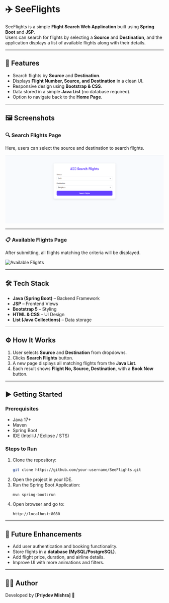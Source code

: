 # ✈️ SeeFlights

SeeFlights is a simple **Flight Search Web Application** built using **Spring Boot** and **JSP**.  
Users can search for flights by selecting a **Source** and **Destination**, and the application displays a list of available flights along with their details.  

---

## 🚀 Features
- Search flights by **Source** and **Destination**.
- Displays **Flight Number, Source, and Destination** in a clean UI.
- Responsive design using **Bootstrap & CSS**.
- Data stored in a simple **Java List** (no database required).
- Option to navigate back to the **Home Page**.

---

## 🖼️ Screenshots

### 🔍 Search Flights Page
Here, users can select the source and destination to search flights.  

![Search Flights](image1.png)

---

### 📋 Available Flights Page
After submitting, all flights matching the criteria will be displayed.  

![Available Flights](./866dd6c9-2ed0-471e-9b2b-961d95408373.png)

---

## 🛠️ Tech Stack
- **Java (Spring Boot)** – Backend Framework
- **JSP** – Frontend Views
- **Bootstrap 5** – Styling
- **HTML & CSS** – UI Design
- **List (Java Collections)** – Data storage

---

## ⚙️ How It Works
1. User selects **Source** and **Destination** from dropdowns.
2. Clicks **Search Flights** button.
3. A new page displays all matching flights from the **Java List**.
4. Each result shows **Flight No, Source, Destination**, with a **Book Now** button.

---

## ▶️ Getting Started

### Prerequisites
- Java 17+
- Maven
- Spring Boot
- IDE (IntelliJ / Eclipse / STS)

### Steps to Run
1. Clone the repository:
   ```bash
   git clone https://github.com/your-username/SeeFlights.git
   ```
2. Open the project in your IDE.
3. Run the Spring Boot Application:
   ```bash
   mvn spring-boot:run
   ```
4. Open browser and go to:
   ```
   http://localhost:8080
   ```

---

## 📌 Future Enhancements
- Add user authentication and booking functionality.
- Store flights in a **database (MySQL/PostgreSQL)**.
- Add flight price, duration, and airline details.
- Improve UI with more animations and filters.

---

## 👨‍💻 Author
Developed by **[Priydev Mishra]** 🚀  
